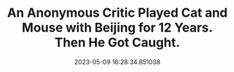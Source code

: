 ---
date: 2023-05-09 16:28:34.851038
link:
  source: web
  source_url: https://roytang.net
  text: An Anonymous Critic Played Cat and Mouse with Beijing for 12 Years. Then He
    Got Caught.
  url: https://www.vice.com/en/article/z3mvz5/ruan-xiaohuan-trial-china
source: web
syndicated:
- type: mastodon
  url: https://indieweb.social/users/roytang/statuses/110339667773917995
- type: twitter
  url: https://twitter.com/roytang/status/1655973049144066048/
title: An Anonymous Critic Played Cat and Mouse with Beijing for 12 Years. Then He
  Got Caught.
---